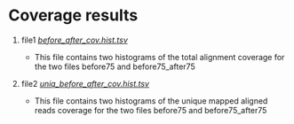 # Coverage results

1. file1 *[before_after_cov.hist.tsv](./before_after_cov.hist.tsv)*
	- This file contains two histograms of the total alignment coverage for the two files before75 and before75_after75

2. file2 *[uniq_before_after_cov.hist.tsv](uniq_before_after_cov.hist.tsv)*
	- This file contains two histograms of the unique mapped aligned reads coverage for the two files before75 and before75_after75


